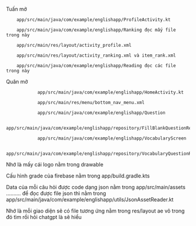 Tuấn mở 

        app/src/main/java/com/example/englishapp/ProfileActivity.kt 

        app/src/main/java/com/example/englishapp/Ranking đọc mấy file trong này 
        
        app/src/main/res/layout/activity_profile.xml 
        
        app/src/main/res/layout/activity_ranking.xml và item_rank.xml 
        
        app/src/main/java/com/example/englishapp/Reading đọc các file trong này 

        
Quân mở 

                app/src/main/java/com/example/englishapp/HomeActivity.kt
                
                app/src/main/res/menu/bottom_nav_menu.xml

                app/src/main/java/com/example/englishapp/Question

                app/src/main/java/com/example/englishapp/repository/FillBlankQuestionRepository.kt
                
                app/src/main/java/com/example/englishapp/VocabularyScreen
                
                app/src/main/java/com/example/englishapp/repository/VocabularyQuestionRepository.kt

                
        
Nhớ là mấy cái logo nằm trong drawable 


Cấu hình grade của firebase nằm trong app/build.gradle.kts


Data của mỗi câu hỏi được code dạng json nằm trong app/src/main/assets .......... để đọc được file json thì nằm trong app/src/main/java/com/example/englishapp/utils/JsonAssetReader.kt


Nhớ là mỗi giao diện sẽ có file tương ứng nằm trong res/layout ae vô trong đó tìm rồi hỏi chatgpt là sẽ hiểu
